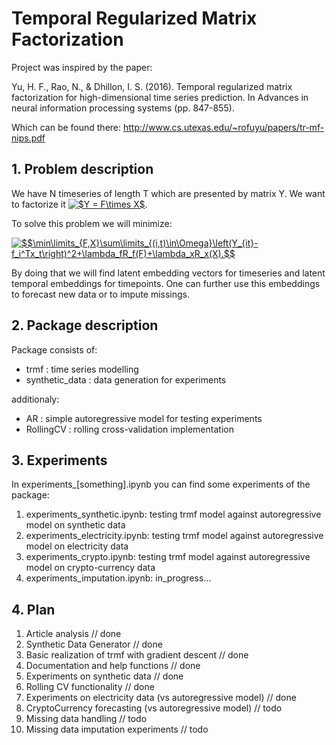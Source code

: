 # Temporal Regularized Matrix Factorization

Project was inspired by the paper:

Yu, H. F., Rao, N., & Dhillon, I. S. (2016). Temporal regularized matrix factorization for high-dimensional time series prediction. In Advances in neural information processing systems (pp. 847-855).

Which can be found there: http://www.cs.utexas.edu/~rofuyu/papers/tr-mf-nips.pdf


## 1. Problem description

We have N timeseries of length T which are presented by matrix Y. We want to factorize it <a href="https://www.codecogs.com/eqnedit.php?latex=$Y&space;=&space;F\times&space;X$" target="_blank"><img src="https://latex.codecogs.com/gif.latex?$Y&space;=&space;F\times&space;X$" title="$Y = F\times X$" /></a>.

To solve this problem we will minimize:

<a href="https://www.codecogs.com/eqnedit.php?latex=$$\min\limits_{F,X}\sum\limits_{(i,t)\in\Omega}\left(Y_{it}-f_i^Tx_t\right)^2&plus;\lambda_fR_f(F)&plus;\lambda_xR_x(X).$$" target="_blank"><img src="https://latex.codecogs.com/gif.latex?$$\min\limits_{F,X}\sum\limits_{(i,t)\in\Omega}\left(Y_{it}-f_i^Tx_t\right)^2&plus;\lambda_fR_f(F)&plus;\lambda_xR_x(X).$$" title="$$\min\limits_{F,X}\sum\limits_{(i,t)\in\Omega}\left(Y_{it}-f_i^Tx_t\right)^2+\lambda_fR_f(F)+\lambda_xR_x(X).$$" /></a>

By doing that we will find latent embedding vectors for timeseries and latent temporal embeddings for timepoints.
One can further use this embeddings to forecast new data or to impute missings.

## 2. Package description
Package consists of:
- trmf : time series modelling
- synthetic_data : data generation for experiments

additionaly:
- AR : simple autoregressive model for testing experiments
- RollingCV : rolling cross-validation implementation

## 3. Experiments

In experiments_[something].ipynb you can find some experiments of the package:

1) experiments_synthetic.ipynb: testing trmf model against autoregressive model on synthetic data
2) experiments_electricity.ipynb: testing trmf model against autoregressive model on electricity data
3) experiments_crypto.ipynb: testing trmf model against autoregressive model on crypto-currency data
4) experiments_imputation.ipynb: in_progress...

## 4. Plan

1) Article analysis // done
2) Synthetic Data Generator // done
3) Basic realization of trmf with gradient descent // done
4) Documentation and help functions // done
5) Experiments on synthetic data // done
6) Rolling CV functionality // done
7) Experiments on electricity data (vs autoregressive model) // done
8) CryptoCurrency forecasting (vs autoregressive model) // todo
9) Missing data handling // todo
10) Missing data imputation experiments // todo
